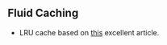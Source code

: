 ## Fluid Caching

* LRU cache based on [this](http://www.codeproject.com/Articles/23396/A-High-Performance-Multi-Threaded-LRU-Cache) excellent article.
